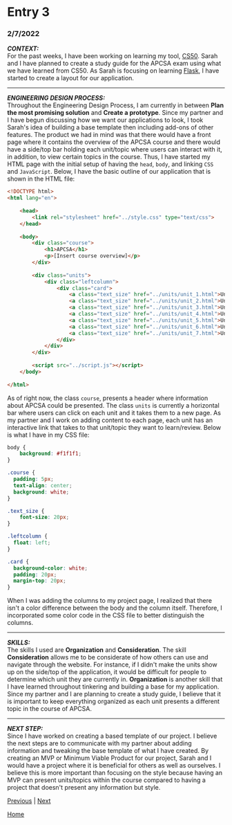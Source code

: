 # Entry 3
### 2/7/2022

***CONTEXT:***
<br>
For the past weeks, I have been working on learning my tool, [CS50](https://cs50.harvard.edu/college/2021/fall/). Sarah and I have planned to create a study guide for the APCSA exam using what we have learned from CS50. As Sarah is focusing on learning [Flask](https://cs50.harvard.edu/college/2021/fall/weeks/9/), I have started to create a layout for our application. 
_____
***ENGINEERING DESIGN PROCESS:***
<br>
Throughout the Engineering Design Process, I am currently in between **Plan the most promising solution** and **Create a prototype**. Since my partner and I have begun discussing how we want our applications to look, I took Sarah's idea of building a base template then including add-ons of other features. The product we had in mind was that there would have a front page where it contains the overview of the APCSA course and there would have a side/top bar holding each unit/topic where users can interact with it, in addition, to view certain topics in the course. Thus, I have started my HTML page with the initial setup of having the `head`, `body`, and linking `CSS` and `JavaScript`. Below, I have the basic outline of our application that is shown in the HTML file:

```html
<!DOCTYPE html>
<html lang="en">
    
    <head>
        <link rel="stylesheet" href="../style.css" type="text/css">
    </head>
    
    <body>
        <div class="course">
            <h1>APCSA</h1>
            <p>[Insert course overview]</p>
        </div>
      
        <div class="units">
            <div class="leftcolumn">
                <div class="card">
                    <a class="text_size" href="../units/unit_1.html">Unit 1</a>
                    <a class="text_size" href="../units/unit_2.html">Unit 2</a>
                    <a class="text_size" href="../units/unit_3.html">Unit 3</a>
                    <a class="text_size" href="../units/unit_4.html">Unit 4</a>
                    <a class="text_size" href="../units/unit_5.html">Unit 5</a>
                    <a class="text_size" href="../units/unit_6.html">Unit 6</a>
                    <a class="text_size" href="../units/unit_7.html">Unit 7</a>
                </div>
            </div>
        </div>
      
        <script src="../script.js"></script>
    </body>
  
</html>
```
As of right now, the class `course`, presents a header where information about APCSA could be presented. The class `units` is currently a horizontal bar where users can click on each unit and it takes them to a new page. As my partner and I work on adding content to each page, each unit has an interactive link that takes to that unit/topic they want to learn/review. Below is what I have in my CSS file:

```css
body {
    background: #f1f1f1;
}

.course {
  padding: 5px;
  text-align: center;
  background: white;
}

.text_size {
    font-size: 20px;
}

.leftcolumn {
  float: left;
}

.card {
  background-color: white;
  padding: 20px;
  margin-top: 20px;
}
```
When I was adding the columns to my project page, I realized that there isn't a color difference between the body and the column itself. Therefore, I incorporated some color code in the CSS file to better distinguish the columns. 

_____
***SKILLS:***
<br>
The skills I used are **Organization** and **Consideration**. The skill **Consideration** allows me to be considerate of how others can use and navigate through the website. For instance, if I didn't make the units show up on the side/top of the application, it would be difficult for people to determine which unit they are currently in. **Organization** is another skill that I have learned throughout tinkering and building a base for my application. Since my partner and I are planning to create a study guide, I believe that it is important to keep everything organized as each unit presents a different topic in the course of APCSA. 

_____
***NEXT STEP:***
<br>
Since I have worked on creating a based template of our project. I believe the next steps are to communicate with my partner about adding information and tweaking the base template of what I have created. By creating an MVP or Minimum Viable Product for our project, Sarah and I would have a project where it is beneficial for others as well as ourselves. I believe this is more important than focusing on the style because having an MVP can present units/topics within the course compared to having a project that doesn't present any information but style.

[Previous](entry02.md) | [Next](entry04.md)

[Home](../README.md)
